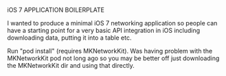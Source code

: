 iOS 7 APPLICATION BOILERPLATE

I wanted to produce a minimal iOS 7 networking application so people can have a starting point for a very basic API integration in iOS
including downloading data, putting it into a table etc.

Run "pod install" (requires MKNetworkKit). Was having problem with the MKNetworkKit pod not long ago so you may be better off
just downloading the MKNetworkKit dir and using that directly. 
